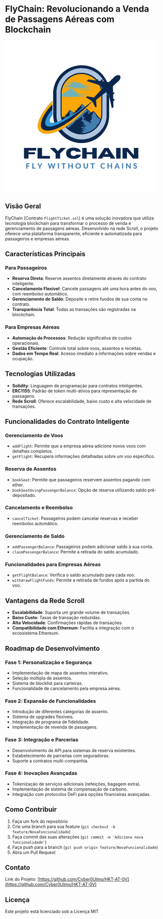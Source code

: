# FlyChain: Revolucionando a Venda de Passagens Aéreas com Blockchain
<img src="https://github.com/Cyber0Ulmo/HKT-AT-0V/blob/develop/Flychain.png?raw=true">

## Visão Geral

FlyChain (Contrato `FlightTicket.sol`) é uma solução inovadora que utiliza tecnologia blockchain para transformar o processo de venda e gerenciamento de passagens aéreas. Desenvolvido na rede Scroll, o projeto oferece uma plataforma transparente, eficiente e automatizada para passageiros e empresas aéreas.

## Características Principais

### Para Passageiros
- **Reserva Direta**: Reserve assentos diretamente através do contrato inteligente.
- **Cancelamento Flexível**: Cancele passagens até uma hora antes do voo, com reembolso automático.
- **Gerenciamento de Saldo**: Deposite e retire fundos de sua conta no contrato.
- **Transparência Total**: Todas as transações são registradas na blockchain.

### Para Empresas Aéreas
- **Automação de Processos**: Redução significativa de custos operacionais.
- **Gestão Eficiente**: Controle total sobre voos, assentos e receitas.
- **Dados em Tempo Real**: Acesso imediato a informações sobre vendas e ocupação.

## Tecnologias Utilizadas

- **Solidity**: Linguagem de programação para contratos inteligentes.
- **ERC1155**: Padrão de token multi-ativos para representação de passagens.
- **Rede Scroll**: Oferece escalabilidade, baixo custo e alta velocidade de transações.

## Funcionalidades do Contrato Inteligente

### Gerenciamento de Voos
- `addFlight`: Permite que a empresa aérea adicione novos voos com detalhes completos.
- `getFlight`: Recupera informações detalhadas sobre um voo específico.

### Reserva de Assentos
- `bookSeat`: Permite que passageiros reservem assentos pagando com ether.
- `bookSeatUsingPassengerBalance`: Opção de reserva utilizando saldo pré-depositado.

### Cancelamento e Reembolso
- `cancelTicket`: Passageiros podem cancelar reservas e receber reembolso automático.

### Gerenciamento de Saldo
- `addPassengerBalance`: Passageiros podem adicionar saldo à sua conta.
- `claimPassengerBalance`: Permite a retirada do saldo acumulado.

### Funcionalidades para Empresas Aéreas
- `getFlightBalance`: Verifica o saldo acumulado para cada voo.
- `withdrawFlightFunds`: Permite a retirada de fundos após a partida do voo.

## Vantagens da Rede Scroll

- **Escalabilidade**: Suporta um grande volume de transações.
- **Baixo Custo**: Taxas de transação reduzidas.
- **Alta Velocidade**: Confirmações rápidas de transações.
- **Compatibilidade com Ethereum**: Facilita a integração com o ecossistema Ethereum.

## Roadmap de Desenvolvimento

### Fase 1: Personalização e Segurança
- Implementação de mapa de assentos interativo.
- Seleção múltipla de assentos.
- Sistema de blocklist para carteiras.
- Funcionalidade de cancelamento pela empresa aérea.

### Fase 2: Expansão de Funcionalidades
- Introdução de diferentes categorias de assento.
- Sistema de upgrades flexíveis.
- Integração de programa de fidelidade.
- Implementação de revenda de passagens.

### Fase 3: Integração e Parcerias
- Desenvolvimento de API para sistemas de reserva existentes.
- Estabelecimento de parcerias com seguradoras.
- Suporte a contratos multi-companhia.

### Fase 4: Inovações Avançadas
- Tokenização de serviços adicionais (refeições, bagagem extra).
- Implementação de sistema de compensação de carbono.
- Integração com protocolos DeFi para opções financeiras avançadas.

## Como Contribuir

1. Faça um fork do repositório
2. Crie uma branch para sua feature (`git checkout -b feature/NovaFuncionalidade`)
3. Faça commit das suas alterações (`git commit -m 'Adiciona nova funcionalidade'`)
4. Faça push para a branch (`git push origin feature/NovaFuncionalidade`)
5. Abra um Pull Request

## Contato

Link do Projeto: [https://github.com/Cyber0Ulmo/HKT-AT-0V](https://github.com/Cyber0Ulmo/HKT-AT-0V)

## Licença

Este projeto está licenciado sob a Licença MIT
